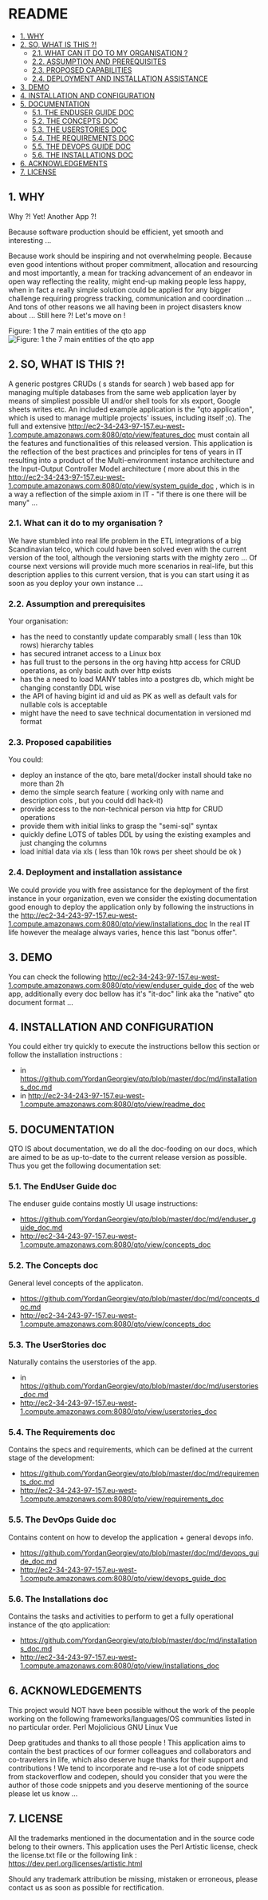 #  README
* [1. WHY](#1-why)
* [2. SO, WHAT IS THIS ?!](#2-so,-what-is-this-)
  * [2.1. WHAT CAN IT DO TO MY ORGANISATION ?](#21-what-can-it-do-to-my-organisation-)
  * [2.2. ASSUMPTION AND PREREQUISITES](#22-assumption-and-prerequisites)
  * [2.3. PROPOSED CAPABILITIES](#23-proposed-capabilities)
  * [2.4. DEPLOYMENT AND INSTALLATION ASSISTANCE](#24-deployment-and-installation-assistance)
* [3. DEMO](#3-demo)
* [4. INSTALLATION AND CONFIGURATION](#4-installation-and-configuration)
* [5. DOCUMENTATION](#5-documentation)
  * [5.1. THE ENDUSER GUIDE DOC](#51-the-enduser-guide-doc)
  * [5.2. THE CONCEPTS DOC](#52-the-concepts-doc)
  * [5.3. THE USERSTORIES DOC](#53-the-userstories-doc)
  * [5.4. THE REQUIREMENTS DOC](#54-the-requirements-doc)
  * [5.5. THE DEVOPS GUIDE DOC](#55-the-devops-guide-doc)
  * [5.6. THE INSTALLATIONS DOC](#56-the-installations-doc)
* [6. ACKNOWLEDGEMENTS](#6-acknowledgements)
* [7. LICENSE](#7-license)




    

## 1. WHY
Why ?! Yet! Another App ?!

Because software production should be efficient, yet smooth and interesting ...

Because work should be inspiring and not overwhelming people. Because even good intentions without proper commitment, allocation and resourcing and most importantly, a mean for tracking advancement of an endeavor in open way reflecting the reality, might end-up making people less happy, when in fact a really simple solution could be applied for any bigger challenge requiring progress tracking, communication and coordination ... And tons of other reasons we all having been in project disasters know about ... Still here ?! Let's move on !


Figure: 1 
the 7 main entities of the qto app
![Figure: 1 
the 7 main entities of the qto app](https://raw.githubusercontent.com/YordanGeorgiev/qto/dev/doc/img/readme/what-is-is.png)

    

## 2. SO, WHAT IS THIS ?!

A generic postgres CRUDs ( s stands for search ) web based app for managing multiple databases from the same web application layer by means of simpliest possible UI and/or shell tools for xls export, Google sheets writes etc. An included example application is the "qto application", which is used to manage multiple projects' issues, including itself ;o). The full and extensive  http://ec2-34-243-97-157.eu-west-1.compute.amazonaws.com:8080/qto/view/features_doc must contain all the features and functionalities of this released version. This application is the reflection of the best practices and principles for tens of years in IT resulting into a product of the Multi-environment instance architecture and the Input-Output Controller Model architecture ( more about this in the http://ec2-34-243-97-157.eu-west-1.compute.amazonaws.com:8080/qto/view/system_guide_doc , which is in a way a reflection of the simple axiom in IT - "if there is one there will be many" ...

    

### 2.1. What can it do to my organisation ?
We have stumbled into real life problem in the ETL integrations of a big Scandinavian telco, which could have been solved even with the current version of the tool, although the versioning starts with the mighty zero … Of course next versions will provide much more scenarios in real-life, but this description applies to this current version, that is you can start using it as soon as you deploy your own instance ...

    

### 2.2. Assumption and prerequisites
Your organisation:

- has the need to constantly update comparably small ( less than 10k rows) hierarchy tables
- has secured intranet access to a Linux box
- has full trust to the persons in the org having http access for CRUD operations, as only basic auth over http exists
- has the a need to load MANY tables into a postgres db, which might be changing constantly DDL wise
- the API of having bigint id and uid as PK as well as default vals for nullable cols is acceptable
- might have the need to save technical documentation in versioned md format

    

### 2.3. Proposed capabilities
You could:

- deploy an instance of the qto, bare metal/docker install should take no more than 2h
- demo the simple search feature ( working only with name and description cols , but you could ddl hack-it)
- provide access to the non-technical person via http for CRUD operations
- provide them with initial links to grasp the "semi-sql" syntax
- quickly define LOTS of tables DDL by using the existing examples and just changing the columns
- load initial data via xls ( less than 10k rows per sheet should be ok )

    

### 2.4. Deployment and installation assistance
We could provide you with free assistance for the deployment of the first instance in your organization, even we consider the existing documentation good enough to deploy the application only by following the instructions in the http://ec2-34-243-97-157.eu-west-1.compute.amazonaws.com:8080/qto/view/installations_doc In the real IT life however the mealage always varies, hence this last "bonus offer".


    

## 3. DEMO
You can check the following http://ec2-34-243-97-157.eu-west-1.compute.amazonaws.com:8080/qto/view/enduser_guide_doc of the web app, additionally every doc bellow has it's "it-doc" link aka the "native" qto document format …

    

## 4. INSTALLATION AND CONFIGURATION
You could either try quickly to execute the instructions bellow this section or follow the installation instructions : 
 - in https://github.com/YordanGeorgiev/qto/blob/master/doc/md/installations_doc.md
 - in http://ec2-34-243-97-157.eu-west-1.compute.amazonaws.com:8080/qto/view/readme_doc

    

## 5. DOCUMENTATION
QTO IS about documentation, we do all the doc-fooding on our docs, which are aimed to be as up-to-date to the current release version as possible. Thus you get the following documentation set:

    

### 5.1. The EndUser Guide doc
The enduser guide contains mostly UI usage instructions:
 - https://github.com/YordanGeorgiev/qto/blob/master/doc/md/enduser_guide_doc.md
 - http://ec2-34-243-97-157.eu-west-1.compute.amazonaws.com:8080/qto/view/concepts_doc

    

### 5.2. The Concepts doc
General level concepts of the applicaton. 
 - https://github.com/YordanGeorgiev/qto/blob/master/doc/md/concepts_doc.md
 - http://ec2-34-243-97-157.eu-west-1.compute.amazonaws.com:8080/qto/view/concepts_doc

    

### 5.3. The UserStories doc
Naturally contains the userstories of the app. 
- in https://github.com/YordanGeorgiev/qto/blob/master/doc/md/userstories_doc.md 
 - http://ec2-34-243-97-157.eu-west-1.compute.amazonaws.com:8080/qto/view/userstories_doc

    

### 5.4. The Requirements doc
Contains the specs and requirements, which can be defined at the current stage of the development:
 - https://github.com/YordanGeorgiev/qto/blob/master/doc/md/requirements_doc.md
 - http://ec2-34-243-97-157.eu-west-1.compute.amazonaws.com:8080/qto/view/requirements_doc

    

### 5.5. The DevOps Guide doc
Contains content on how to develop the application + general devops info.
- https://github.com/YordanGeorgiev/qto/blob/master/doc/md/devops_guide_doc.md
- http://ec2-34-243-97-157.eu-west-1.compute.amazonaws.com:8080/qto/view/devops_guide_doc

    

### 5.6. The Installations doc
Contains the tasks and activities to perform to get a fully operational instance of the qto application:
 - https://github.com/YordanGeorgiev/qto/blob/master/doc/md/installations_doc.md
 - http://ec2-34-243-97-157.eu-west-1.compute.amazonaws.com:8080/qto/view/installations_doc

    

## 6. ACKNOWLEDGEMENTS
This project would NOT have been possible without the work of the people working on the following frameworks/languages/OS communities listed in no particular order.
Perl
Mojolicious
GNU Linux
Vue

Deep gratitudes and thanks to all those people ! This application aims to contain the best practices of our former colleagues and collaborators and co-travelers in life, which also deserve huge thanks for their support and contributions ! We tend to incorporate and re-use a lot of code snippets from stackoverflow and codepen, should you consider that you were the author of those code snippets and you deserve mentioning of the source please let us know ...

    

## 7. LICENSE
All the trademarks mentioned in the documentation and in the source code belong to their owners. This application uses the Perl Artistic license, check the license.txt file or the following link : https://dev.perl.org/licenses/artistic.html

Should any trademark attribution be missing, mistaken or erroneous, please contact us as soon as possible for rectification.

    

